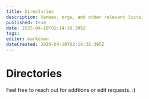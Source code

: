 ```yaml
---
title: Directories
description: Venues, orgs, and other relevant lists.
published: true
date: 2025-04-10T02:14:38.395Z
tags: 
editor: markdown
dateCreated: 2025-04-10T02:14:38.395Z
---
```


# Directories
Feel free to reach out for addtions or edit requests.  :)